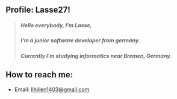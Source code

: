 
## Profile: Lasse27!

> ##### Hello everybody, I'm Lasse,
> ##### I'm a junior software developer from germany.
> ##### Currently I'm studying informatics near Bremen, Germany.

## How to reach me:
- Email: llhillen1403@gmail.com

<!---
Lasse27/Lasse27 is a ✨ special ✨ repository because its `README.md` (this file) appears on your GitHub profile.
You can click the Preview link to take a look at your changes.
--->
